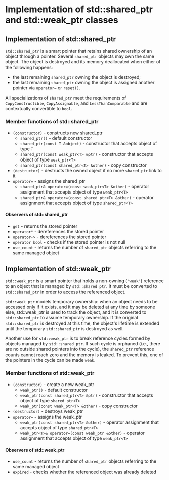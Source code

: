 # Implementation of std::shared_ptr and std::weak_ptr classes

## Implementation of std::shared_ptr

`std::shared_ptr` is a smart pointer that retains shared ownership of an object through a pointer. Several `shared_ptr` objects may own the same object. The object is destroyed and its memory deallocated when either of the following happens:

- the last remaining `shared_ptr` owning the object is destroyed;
- the last remaining `shared_ptr` owning the object is assigned another pointer via `operator=` or `reset()`.

All specializations of `shared_ptr` meet the requirements of `CopyConstructible`, `CopyAssignable`, and `LessThanComparable` and are contextually convertible to `bool`.

### Member functions of std::shared_ptr

- `(constructor)` - constructs new shared_ptr
  - `shared_ptr()` - default constructor
  - `shared_ptr(const T &object)` - constructor that accepts object of type `T`
  - `shared_ptr(const weak_ptr<T> &ptr)` - constructor that accepts object of type `weak_ptr<T>`
  - `shared_ptr(const shared_ptr<T> &other)` - copy constructor
- `(destructor)` - destructs the owned object if no more `shared_ptr` link to it
- `operator=` - assigns the shared_ptr
  - `shared_ptr& operator=(const weak_ptr<T> &other)` - operator assignment that accepts object of type `weak_ptr<T>`
  - `shared_ptr& operator=(const shared_ptr<T> &other)` - operator assignment that accepts object of type `shared_ptr<T>`

#### Observers of std::shared_ptr

- `get` - returns the stored pointer
- `operator*` - dereferences the stored pointer
- `operator->` - dereferences the stored pointer
- `operator bool` - checks if the stored pointer is not null
- `use_count` - returns the number of `shared_ptr` objects referring to the same managed object

## Implementation of std::weak_ptr

`std::weak_ptr` is a smart pointer that holds a non-owning (`"weak"`) reference to an object that is managed by `std::shared_ptr`. It must be converted to `std::shared_ptr` in order to access the referenced object.

`std::weak_ptr` models temporary ownership: when an object needs to be accessed only if it exists, and it may be deleted at any time by someone else, std::weak_ptr is used to track the object, and it is converted to `std::shared_ptr` to assume temporary ownership. If the original `std::shared_ptr` is destroyed at this time, the object's lifetime is extended until the temporary `std::shared_ptr` is destroyed as well.

Another use for `std::weak_ptr` is to break reference cycles formed by objects managed by `std::shared_ptr`. If such cycle is orphaned (i.e., there are no outside shared pointers into the cycle), the `shared_ptr` reference counts cannot reach zero and the memory is leaked. To prevent this, one of the pointers in the cycle can be made `weak`.

### Member functions of std::weak_ptr

- `(constructor)` - create a new weak_ptr
  - `weak_ptr()` - default constructor
  - `weak_ptr(const shared_ptr<T> &ptr)` - constructor that accepts object of type `shared_ptr<T>`
  - `weak_ptr(const weak_ptr<T> &other)` - copy constructor
- `(destructor)` - destroys weak_ptr
- `operator=` - assigns the weak_ptr
  - `weak_ptr(const shared_ptr<T> &other)` - operator assignment that accepts object of type `shared_ptr<T>`
  - `weak_ptr<T>& operator=(const weak_ptr &other)` - operator assignment that accepts object of type `weak_ptr<T>`

#### Observers of std::weak_ptr

- `use_count` - returns the number of `shared_ptr` objects referring to the same managed object
- `expired` - checks whether the referenced object was already deleted
